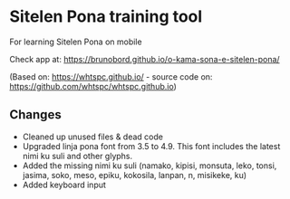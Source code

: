 # Sitelen Pona training tool

For learning Sitelen Pona on mobile

Check app at: https://brunobord.github.io/o-kama-sona-e-sitelen-pona/

(Based on: https://whtspc.github.io/ - source code on: https://github.com/whtspc/whtspc.github.io)

## Changes

* Cleaned up unused files & dead code
* Upgraded linja pona font from 3.5 to 4.9. This font includes the latest nimi ku suli and other glyphs.
* Added the missing nimi ku suli (namako, kipisi, monsuta, leko, tonsi, jasima, soko, meso, epiku, kokosila, lanpan, n, misikeke, ku)
* Added keyboard input